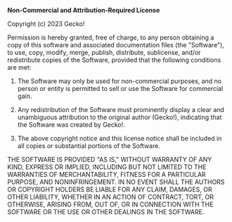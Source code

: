 **Non-Commercial and Attribution-Required License**

Copyright (c) 2023 Gecko!

Permission is hereby granted, free of charge, to any person obtaining a copy
of this software and associated documentation files (the "Software"), to use,
copy, modify, merge, publish, distribute, sublicense, and/or redistribute
copies of the Software, provided that the following conditions are met:

1. The Software may only be used for non-commercial purposes, and no person or entity is permitted to sell or use the Software for commercial gain.

2. Any redistribution of the Software must prominently display a clear and unambiguous attribution to the original author (Gecko!), indicating that the Software was created by Gecko!.

3. The above copyright notice and this license notice shall be included in all copies or substantial portions of the Software.

THE SOFTWARE IS PROVIDED "AS IS," WITHOUT WARRANTY OF ANY KIND, EXPRESS OR IMPLIED, INCLUDING BUT NOT LIMITED TO THE WARRANTIES OF MERCHANTABILITY, FITNESS FOR A PARTICULAR PURPOSE, AND NONINFRINGEMENT. IN NO EVENT SHALL THE AUTHORS OR COPYRIGHT HOLDERS BE LIABLE FOR ANY CLAIM, DAMAGES, OR OTHER LIABILITY, WHETHER IN AN ACTION OF CONTRACT, TORT, OR OTHERWISE, ARISING FROM, OUT OF, OR IN CONNECTION WITH THE SOFTWARE OR THE USE OR OTHER DEALINGS IN THE SOFTWARE.
